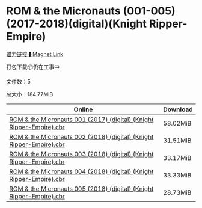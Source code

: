 # ROM & the Micronauts (001-005)(2017-2018)(digital)(Knight Ripper-Empire)

[磁力链接⬇Magnet Link](magnet:?xt=urn:btih:e25a8dd9c738195b192e1d3e3dbc4877ec04630e&dn=ROM%20%26%20the%20Micronauts%20%28001-005%29%282017-2018%29%28digital%29%28Knight%20Ripper-Empire%29)

打包下载📦仍在工事中

文件数：5

总大小：184.77MiB

Online | Download
--- | ---
[ROM & the Micronauts 001 (2017) (digital) (Knight Ripper-Empire).cbr](https://github.com/alicewish/markdown/blob/master/comic/ROM-Micronauts-001-2017-digital-Knight-Ripper-Empire-cbr.md) | 58.02MiB
[ROM & the Micronauts 002 (2018) (digital) (Knight Ripper-Empire).cbr](https://github.com/alicewish/markdown/blob/master/comic/ROM-Micronauts-002-2018-digital-Knight-Ripper-Empire-cbr.md) | 31.51MiB
[ROM & the Micronauts 003 (2018) (digital) (Knight Ripper-Empire).cbr](https://github.com/alicewish/markdown/blob/master/comic/ROM-Micronauts-003-2018-digital-Knight-Ripper-Empire-cbr.md) | 33.17MiB
[ROM & the Micronauts 004 (2018) (digital) (Knight Ripper-Empire).cbr](https://github.com/alicewish/markdown/blob/master/comic/ROM-Micronauts-004-2018-digital-Knight-Ripper-Empire-cbr.md) | 33.33MiB
[ROM & the Micronauts 005 (2018) (digital) (Knight Ripper-Empire).cbr](https://github.com/alicewish/markdown/blob/master/comic/ROM-Micronauts-005-2018-digital-Knight-Ripper-Empire-cbr.md) | 28.73MiB